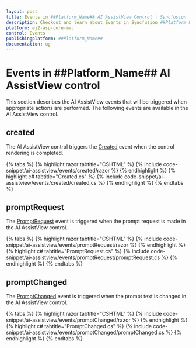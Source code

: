 ```yaml
---
layout: post
title: Events in ##Platform_Name## AI AssistView Control | Syncfusion
description: Checkout and learn about Events in Syncfusion ##Platform_Name## AI AssistView control of Syncfusion Essential JS 2 and more.
platform: ej2-asp-core-mvc
control: Events
publishingplatform: ##Platform_Name##
documentation: ug
---
```


# Events in ##Platform_Name## AI AssistView control

This section describes the AI AssistView events that will be triggered when appropriate actions are performed. The following events are available in the AI AssistView control.

## created

The AI AssistView control triggers the [Created](https://help.syncfusion.com/cr/aspnetmvc-js2/Syncfusion.EJ2.InteractiveChat.AIAssistView.html#Syncfusion_EJ2_InteractiveChat_AIAssistView_Created) event when the control rendering is completed.

{% tabs %}
{% highlight razor tabtitle="CSHTML" %}
{% include code-snippet/ai-assistview/events/created/razor %}
{% endhighlight %}
{% highlight c# tabtitle="Created.cs" %}
{% include code-snippet/ai-assistview/events/created/created.cs %}
{% endhighlight %}
{% endtabs %}

## promptRequest

The [PromptRequest](https://help.syncfusion.com/cr/aspnetmvc-js2/Syncfusion.EJ2.InteractiveChat.AIAssistView.html#Syncfusion_EJ2_InteractiveChat_AIAssistView_PromptRequest) event is triggered when the prompt request is made in the AI AssistView control.

{% tabs %}
{% highlight razor tabtitle="CSHTML" %}
{% include code-snippet/ai-assistview/events/promptRequest/razor %}
{% endhighlight %}
{% highlight c# tabtitle="PromptRequest.cs" %}
{% include code-snippet/ai-assistview/events/promptRequest/promptRequest.cs %}
{% endhighlight %}
{% endtabs %}

## promptChanged

The [PromptChanged](https://help.syncfusion.com/cr/aspnetmvc-js2/Syncfusion.EJ2.InteractiveChat.AIAssistView.html#Syncfusion_EJ2_InteractiveChat_AIAssistView_PromptChanged) event is triggered when the prompt text is changed in the AI AssistView control.

{% tabs %}
{% highlight razor tabtitle="CSHTML" %}
{% include code-snippet/ai-assistview/events/promptChanged/razor %}
{% endhighlight %}
{% highlight c# tabtitle="PromptChanged.cs" %}
{% include code-snippet/ai-assistview/events/promptChanged/promptChanged.cs %}
{% endhighlight %}
{% endtabs %}
